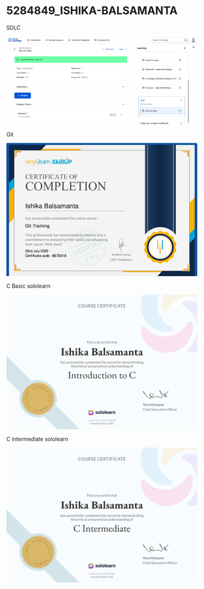# 5284849\_ISHIKA-BALSAMANTA

SDLC


<img src="https://raw.githubusercontent.com/003ISHIKA/5284849_ISHIKA-BALSAMANTA/main/SDLC/GreatLearning_Agile-for-Beginners.png" width="500" alt="Agile Certificate">


Git 


<img src="https://raw.githubusercontent.com/003ISHIKA/5284849_ISHIKA-BALSAMANTA/main/Git/simplilearngit.png" width="500" alt="Git Certificate">


C Basic sololearn

<img src="https://raw.githubusercontent.com/003ISHIKA/5284849_ISHIKA-BALSAMANTA/main/C/Cbasic.png" alt="C Basic Certificate" width="500">


C intermediate sololearn

<img src="https://raw.githubusercontent.com/003ISHIKA/5284849_ISHIKA-BALSAMANTA/main/C/Cintermediate.jpg" alt="C Intermediate Certificate" width="500">











